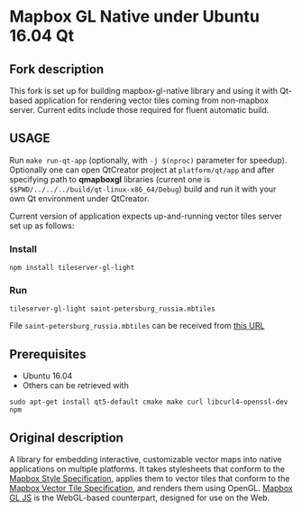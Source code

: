 # Mapbox GL Native under Ubuntu 16.04 Qt
## Fork description
This fork is set up for building mapbox-gl-native library and using it with Qt-based application for rendering vector tiles coming from non-mapbox server. Current edits include those required for fluent automatic build.

## USAGE
Run `make run-qt-app` (optionally, with `-j $(nproc)` parameter for speedup).
Optionally one can open QtCreator project at `platform/qt/app` and after specifying path to **qmapboxgl** libraries (current one is `$$PWD/../../../build/qt-linux-x86_64/Debug`) build and run it with your own Qt environment under QtCreator.

Current version of application expects up-and-running vector tiles server set up as follows:
### Install
`npm install tileserver-gl-light`
### Run
```tileserver-gl-light saint-petersburg_russia.mbtiles```

File `saint-petersburg_russia.mbtiles` can be received from [this URL](https://openmaptiles.os.zhdk.cloud.switch.ch/v3.3/extracts/saint-petersburg_russia.mbtiles)

## Prerequisites
* Ubuntu 16.04
* Others can be retrieved with 
```
sudo apt-get install qt5-default cmake make curl libcurl4-openssl-dev npm
```

## Original description
A library for embedding interactive, customizable vector maps into native applications on multiple platforms. It takes stylesheets that conform to the [Mapbox Style Specification](https://github.com/mapbox/mapbox-gl-style-spec/), applies them to vector tiles that conform to the [Mapbox Vector Tile Specification](https://github.com/mapbox/vector-tile-spec), and renders them using OpenGL. [Mapbox GL JS](https://github.com/mapbox/mapbox-gl-js) is the WebGL-based counterpart, designed for use on the Web.

